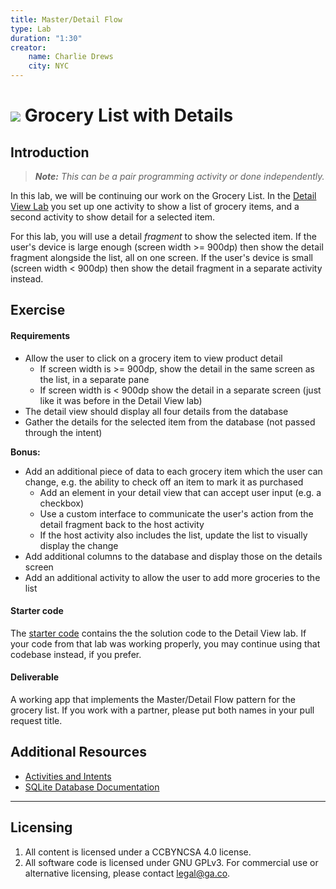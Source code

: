 ```yaml
---
title: Master/Detail Flow
type: Lab
duration: "1:30"
creator:
    name: Charlie Drews
    city: NYC
---
```


# ![](https://ga-dash.s3.amazonaws.com/production/assets/logo-9f88ae6c9c3871690e33280fcf557f33.png) Grocery List with Details

## Introduction

> ***Note:*** _This can be a pair programming activity or done independently._

In this lab, we will be continuing our work on the Grocery List.
In the [Detail View Lab](https://github.com/ga-adi-macaron/detail-view-lab) you set up one activity to show a list of grocery items, and a second activity to show detail for a selected item.

For this lab, you will use a detail _fragment_ to show the selected item. If the user's device is large enough (screen width >= 900dp) then show the detail fragment alongside the list, all on one screen.
If the user's device is small (screen width < 900dp) then show the detail fragment in a separate activity instead.

## Exercise

#### Requirements

- Allow the user to click on a grocery item to view product detail
  - If screen width is >= 900dp, show the detail in the same screen as the list, in a separate pane
  - If screen width is < 900dp show the detail in a separate screen (just like it was before in the Detail View lab)
- The detail view should display all four details from the database
- Gather the details for the selected item from the database (not passed through the intent)

**Bonus:**
- Add an additional piece of data to each grocery item which the user can change, e.g. the ability to check off an item to mark it as purchased
  - Add an element in your detail view that can accept user input (e.g. a checkbox)
  - Use a custom interface to communicate the user's action from the detail fragment back to the host activity
  - If the host activity also includes the list, update the list to visually display the change
- Add additional columns to the database and display those on the details screen
- Add an additional activity to allow the user to add more groceries to the list

#### Starter code

The [starter code](starter-code) contains the the solution code to the Detail View lab. If your code from that lab was working properly, you may continue using that codebase instead, if you prefer.

#### Deliverable

A working app that implements the Master/Detail Flow pattern for the grocery list.
If you work with a partner, please put both names in your pull request title.

## Additional Resources

- [Activities and Intents](http://developer.android.com/guide/components/intents-filters.html)
- [SQLite Database Documentation](http://developer.android.com/reference/android/database/sqlite/SQLiteDatabase.html)

---

## Licensing
1. All content is licensed under a CC­BY­NC­SA 4.0 license.
2. All software code is licensed under GNU GPLv3. For commercial use or alternative licensing, please contact [legal@ga.co](mailto:legal@ga.co).
